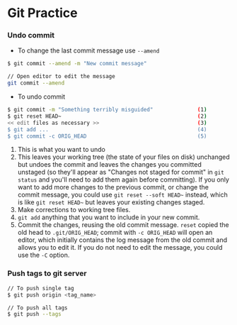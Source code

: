 # Git Practice

### Undo commit
* To change the last commit message use `--amend`
```bash
$ git commit --amend -m "New commit message"

// Open editor to edit the message
git commit --amend
```

* To undo commit 
```bash
$ git commit -m "Something terribly misguided"              (1)
$ git reset HEAD~                                           (2)
<< edit files as necessary >>                               (3)
$ git add ...                                               (4)
$ git commit -c ORIG_HEAD                                   (5)
```

1. This is what you want to undo
2. This leaves your working tree (the state of your files on disk) unchanged but undoes the commit and leaves the changes you committed unstaged (so they'll appear as "Changes not staged for commit" in `git status` and you'll need to add them again before committing). If you only want to add more changes to the previous commit, or change the commit message, you could use `git reset --soft HEAD~` instead, which is like `git reset HEAD~` but leaves your existing changes staged.
3. Make corrections to working tree files.
4. `git add` anything that you want to include in your new commit.
5. Commit the changes, reusing the old commit message. `reset` copied the old head to `.git/ORIG_HEAD`; commit with `-c ORIG_HEAD` will open an editor, which initially contains the log message from the old commit and allows you to edit it. If you do not need to edit the message, you could use the `-C` option.

### Push tags to git server
```bash
// To push single tag
$ git push origin <tag_name>

// To push all tags
$ git push --tags